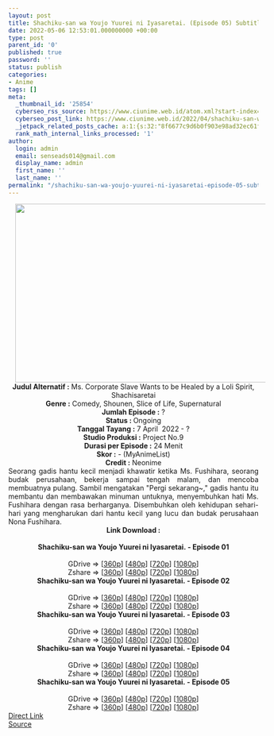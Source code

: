 ```yaml
---
layout: post
title: Shachiku-san wa Youjo Yuurei ni Iyasaretai. (Episode 05) Subtitle Indonesia
date: 2022-05-06 12:53:01.000000000 +00:00
type: post
parent_id: '0'
published: true
password: ''
status: publish
categories:
- Anime
tags: []
meta:
  _thumbnail_id: '25854'
  cyberseo_rss_source: https://www.ciunime.web.id/atom.xml?start-index=1
  cyberseo_post_link: https://www.ciunime.web.id/2022/04/shachiku-san-wa-youjo-yuurei-ni.html
  _jetpack_related_posts_cache: a:1:{s:32:"8f6677c9d6b0f903e98ad32ec61f8deb";a:2:{s:7:"expires";i:1656992541;s:7:"payload";a:3:{i:0;a:1:{s:2:"id";i:27037;}i:1;a:1:{s:2:"id";i:26965;}i:2;a:1:{s:2:"id";i:26685;}}}}
  rank_math_internal_links_processed: '1'
author:
  login: admin
  email: senseads014@gmail.com
  display_name: admin
  first_name: ''
  last_name: ''
permalink: "/shachiku-san-wa-youjo-yuurei-ni-iyasaretai-episode-05-subtitle-indonesia/"
---
```

<div class="separator" style="clear: both; text-align: center;"><a href="https://blogger.googleusercontent.com/img/b/R29vZ2xl/AVvXsEgaOKNtyPnPjie65cxBv8JBkt-GcnNhRklqlxNylHlwi4GIpvbwCTiiUeDdRKhii1ThsTTDCSgZ3-TfZ254mHnqhDJXGvgg_vtpCM4kfJMFbegDoHvEnj1kdvnUqoBnyIMIpn8NCRDu6YZbgxqWkPW6XZK3xYhE_syF74CTxPa4f3SwxSMw4kPOzVIb/s1280/Shachiku-san%20wa%20Youjo%20Yuurei%20ni%20Iyasaretai..jpg" style="margin-left: 1em; margin-right: 1em;"><img border="0" data-original-height="720" data-original-width="1280" height="360" src="{{ site.baseurl }}/assets/2022/05/Shachiku-san%20wa%20Youjo%20Yuurei%20ni%20Iyasaretai..jpg" width="640" /></a></div>
<div class="separator" style="clear: both; text-align: center;"></div>
<div style="text-align: center;"><b>Judul</b><b><b> Alternatif</b> :</b> Ms. Corporate Slave Wants to be Healed by a Loli Spirit, Shachisaretai</div>
<div style="text-align: center;"><b><b>Genre :</b></b> Comedy, Shounen, Slice of Life, Supernatural</div>
<div style="text-align: center;"><b>Jumlah Episode :</b>&nbsp;?<br /><b>Status :&nbsp;</b>Ongoing<br /><b>Tanggal Tayang :</b> 7 April&nbsp; 2022 - ?<br /><b>Studio Produksi :</b>&nbsp;Project No.9<br /><b>Durasi per Episode :</b> 24 Menit</div>
<div style="text-align: center;"><b>Skor :</b> - (MyAnimeList)</div>
<div style="text-align: center;"><b>Credit :</b>&nbsp;Neonime</div>
<div style="text-align: center;"></div>
<div style="text-align: justify;">Seorang gadis hantu kecil menjadi khawatir ketika Ms. Fushihara, seorang budak perusahaan, bekerja sampai tengah malam, dan mencoba membuatnya pulang. Sambil mengatakan "Pergi sekarang~," gadis hantu itu membantu dan membawakan minuman untuknya, menyembuhkan hati Ms. Fushihara dengan rasa berharganya. Disembuhkan oleh kehidupan sehari-hari yang mengharukan dari hantu kecil yang lucu dan budak perusahaan Nona Fushihara.</div>
<div style="text-align: justify;"></div>
<div style="text-align: justify;"></div>
<div style="text-align: center;">
<div style="text-align: center;">
<div style="text-align: left;">
<div style="text-align: center;"><b>Link Download :</b></div>
<div style="text-align: center;"><b><br /></b></div>
<div style="text-align: center;"><span style="text-align: left;"><b>Shachiku-san wa Youjo Yuurei ni Iyasaretai.&nbsp;</b></span><b>- Episode 01</b></div>
<div style="text-align: center;"><b><br /></b></div>
<div style="text-align: center;">GDrive =&gt; [<a href="http://www.solidfiles.com/v/BVW8LWP3BdReM" target="_blank" rel="noopener">360p</a>] [<a href="https://acefile.co/f/72072672/neonime_mbak-mbak-budak-korporat-ingin-disemangatin-sama-lelembut-01-480p-zip" target="_blank" rel="noopener">480p</a>] [<a href="https://acefile.co/f/72072841/neonime_mbak-mbak-budak-korporat-ingin-disemangatin-sama-lelembut-01-720p-zip" target="_blank" rel="noopener">720p</a>] [<a href="https://acefile.co/f/72073098/neonime_mbak-mbak-budak-korporat-ingin-disemangatin-sama-lelembut-01-1080p-zip" target="_blank" rel="noopener">1080p</a>]</div>
<div style="text-align: center;">Zshare =&gt; [<a href="https://www13.zippyshare.com/v/9JYca1Ah/file.html" target="_blank" rel="noopener">360p</a>] [<a href="https://www45.zippyshare.com/v/hSWIZoUv/file.html" target="_blank" rel="noopener">480p</a>] [<a href="https://www90.zippyshare.com/v/sqTVT5bj/file.html" target="_blank" rel="noopener">720p</a>] [<a href="https://www115.zippyshare.com/v/zkLoPzLB/file.html" target="_blank" rel="noopener">1080p</a>]</div>
<div style="text-align: center;"></div>
<div style="text-align: center;">
<div><span style="text-align: left;"><b>Shachiku-san wa Youjo Yuurei ni Iyasaretai.&nbsp;</b></span><b>- Episode 02</b></div>
<div><b><br /></b></div>
<div>GDrive =&gt; [<a href="http://www.solidfiles.com/v/zeVXG28GLZyzp" target="_blank" rel="noopener">360p</a>] [<a href="https://acefile.co/f/72683305/neonime_mbak_budak_korporat_ingin_disemangatin_lelembut_-_02-480p-zip" target="_blank" rel="noopener">480p</a>] [<a href="https://acefile.co/f/72683498/neonime_mbak_budak_korporat_ingin_disemangatin_lelembut_-_02-720p-zip" target="_blank" rel="noopener">720p</a>] [<a href="https://mir.cr/1F1BOGKI" target="_blank" rel="noopener">1080p</a>]</div>
<div>Zshare =&gt; [<a href="https://www63.zippyshare.com/v/IqRsMIi1/file.html" target="_blank" rel="noopener">360p</a>] [<a href="https://www63.zippyshare.com/v/6rE4rz7s/file.html" target="_blank" rel="noopener">480p</a>] [<a href="https://www63.zippyshare.com/v/0rvuhX6P/file.html" target="_blank" rel="noopener">720p</a>] [<a href="https://www13.zippyshare.com/v/qSssR7dK/file.html" target="_blank" rel="noopener">1080p</a>]</div>
<div></div>
<div>
<div><span style="text-align: left;"><b>Shachiku-san wa Youjo Yuurei ni Iyasaretai.&nbsp;</b></span><b>- Episode 03</b></div>
<div><b><br /></b></div>
<div>GDrive =&gt; [<a href="http://www.solidfiles.com/v/5d6KjVm5x2M4x" target="_blank" rel="noopener">360p</a>] [<a href="https://acefile.co/f/73181556/neonime_mbak-budak-korporat-ingin-disemangatin-lelembut-03-480p-zip" target="_blank" rel="noopener">480p</a>] [<a href="https://acefile.co/f/73181873/neonime_mbak-budak-korporat-ingin-disemangatin-lelembut-03-720p-zip" target="_blank" rel="noopener">720p</a>] [<a href="https://acefile.co/f/73182184/neonime_mbak-budak-korporat-ingin-disemangatin-lelembut-03-1080p-zip" target="_blank" rel="noopener">1080p</a>]</div>
<div>Zshare =&gt; [<a href="https://www97.zippyshare.com/v/0tAGg61G/file.html" target="_blank" rel="noopener">360p</a>] [<a href="https://www14.zippyshare.com/v/J3X69zyS/file.html" target="_blank" rel="noopener">480p</a>] [<a href="https://www64.zippyshare.com/v/3vV1mKnv/file.html" target="_blank" rel="noopener">720p</a>] [<a href="https://www89.zippyshare.com/v/38ORMK4q/file.html" target="_blank" rel="noopener">1080p</a>]</div>
</div>
<div></div>
<div>
<div><span style="text-align: left;"><b>Shachiku-san wa Youjo Yuurei ni Iyasaretai.&nbsp;</b></span><b>- Episode 04</b></div>
<div><b><br /></b></div>
<div>GDrive =&gt; [<a href="https://www.solidfiles.com/v/eWvAdQ3gDArqa" target="_blank" rel="noopener">360p</a>] [<a href="https://acefile.co/f/73725063/neonime_mbak-budak-kantor-ingin-disemangatin-lelembut-04-480p-zip" target="_blank" rel="noopener">480p</a>] [<a href="https://acefile.co/f/73725299/neonime_mbak-budak-kantor-ingin-disemangatin-lelembut-04-720p-zip" target="_blank" rel="noopener">720p</a>] [<a href="https://acefile.co/f/73725477/neonime_mbak-budak-kantor-ingin-disemangatin-lelembut-04-1080p-zip" target="_blank" rel="noopener">1080p</a>]</div>
<div>Zshare =&gt; [<a href="https://www12.zippyshare.com/v/YgE72cei/file.html" target="_blank" rel="noopener">360p</a>] [<a href="https://www12.zippyshare.com/v/buHijCOn/file.html" target="_blank" rel="noopener">480p</a>] [<a href="https://www12.zippyshare.com/v/xwpE1Cw6/file.html" target="_blank" rel="noopener">720p</a>] [<a href="https://www27.zippyshare.com/v/Feq5WfRa/file.html" target="_blank" rel="noopener">1080p</a>]</div>
</div>
<div></div>
<div>
<div><span style="text-align: left;"><b>Shachiku-san wa Youjo Yuurei ni Iyasaretai.&nbsp;</b></span><b>- Episode 05</b></div>
<div><b><br /></b></div>
<div>GDrive =&gt; [<a href="http://www.solidfiles.com/v/eWVQpMLBZNMmn" target="_blank" rel="noopener">360p</a>] [<a href="https://acefile.co/f/74145736/neonime_mbak-budak-korporat-ingin-disemangatin-lelembut-05-480p-zip" target="_blank" rel="noopener">480p</a>] [<a href="https://acefile.co/f/74146019/neonime_mbak-budak-korporat-ingin-disemangatin-lelembut-05-720p-zip" target="_blank" rel="noopener">720p</a>] [<a href="https://acefile.co/f/74146339/neonime_mbak-budak-korporat-ingin-disemangatin-lelembut-05-1080p-zip" target="_blank" rel="noopener">1080p</a>]</div>
<div>Zshare =&gt; [<a href="https://www25.zippyshare.com/v/7S9zYoDP/file.html" target="_blank" rel="noopener">360p</a>] [<a href="https://www119.zippyshare.com/v/l1OoexFq/file.html" target="_blank" rel="noopener">480p</a>] [<a href="https://www65.zippyshare.com/v/3kRSYv4D/file.html" target="_blank" rel="noopener">720p</a>] [<a href="https://www104.zippyshare.com/v/6FJA73rN/file.html" target="_blank" rel="noopener">1080p</a>]</div>
</div>
</div>
</div>
</div>
</div>
<link rel="stylesheet" href="https://cdnjs.cloudflare.com/ajax/libs/font-awesome/4.7.0/css/font-awesome.min.css" />
<div class="divbtn"> <a href="https://handymansurrender.com/fihup8buzv?key=94550f7ce39444073321dde3b8782f97" class="btn"><i class="fa fa-download"></i> Direct Link</a> <br /><a href="https://www.ciunime.web.id/2022/04/shachiku-san-wa-youjo-yuurei-ni.html">Source</a> </div>
